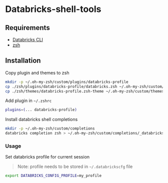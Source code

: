 # Databricks-shell-tools

## Requirements

* [Databricks CLI](https://docs.databricks.com/en/dev-tools/cli/tutorial.html)
* [zsh](https://ohmyz.sh/)

## Installation

Copy plugin and themes to zsh

```bash
mkdir -p ~/.oh-my-zsh/custom/plugins/databricks-profile
cp ./zsh/plugins/databricks-profile/databricks.zsh ~/.oh-my-zsh/custom/plugins/databricks-profile/databricks.zsh
cp ./zsh/themes/databricks-profile.zsh-theme ~/.oh-my-zsh/custom/themes/databricks-profile.zsh-theme
```

Add plugin in `~/.zshrc`

```bash
plugins=(... databricks-profile)
```

Install databricks shell completions

```bash
mkdir -p ~/.oh-my-zsh/custom/completions
databricks completion zsh > ~/.oh-my-zsh/custom/completions/_databricks
```

### Usage

Set databricks profile for current session

> Note: profile needs to be stored in `~/.databrickscfg` file

```bash
export DATABRICKS_CONFIG_PROFILE=my_profile
```
